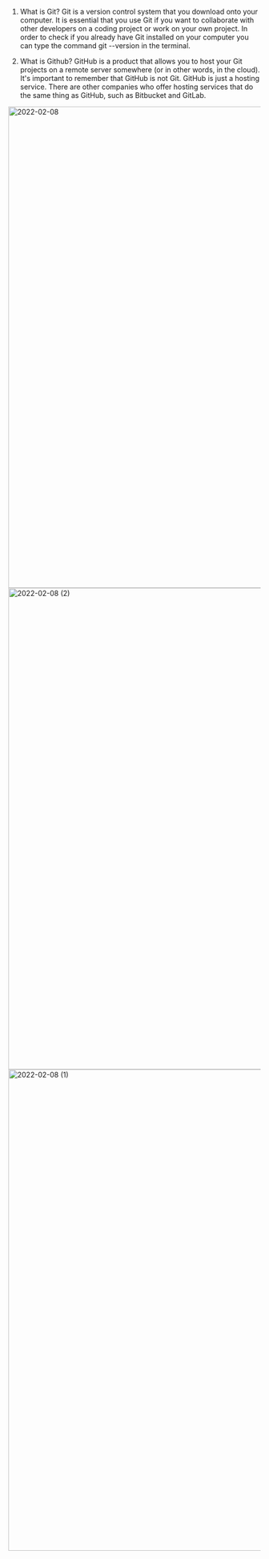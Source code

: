 1. What is Git?
Git is a version control system that you download onto your computer. 
It is essential that you use Git if you want to collaborate with other developers on a coding project or work on your own project.
In order to check if you already have Git installed on your computer you can type the command git --version in the terminal.

2. What is Github?
GitHub is a product that allows you to host your Git projects on a remote server somewhere (or in other words, in the cloud).
It's important to remember that GitHub is not Git. GitHub is just a hosting service. 
There are other companies who offer hosting services that do the same thing as GitHub, such as Bitbucket and GitLab.


<img width="960" alt="2022-02-08" src="https://user-images.githubusercontent.com/65388647/152986992-823ebfc4-29d4-4398-b4c1-8a61e1d8059f.png">
<img width="960" alt="2022-02-08 (2)" src="https://user-images.githubusercontent.com/65388647/152987033-3f64f7b6-0e26-49b0-83b6-2a5f35fc0fd6.png">
<img width="960" alt="2022-02-08 (1)" src="https://user-images.githubusercontent.com/65388647/152987063-460629af-97dd-45b0-add5-e7c5654e37bf.png">
